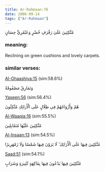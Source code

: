 ```yaml
---
title: Ar-Rahmaan:76
date: 2006-09-14
tags: ["Ar-Rahmaan"]
---
```

مُتَّكِئِينَ عَلَىٰ رَفْرَفٍ خُضْرٍ وَعَبْقَرِيٍّ حِسَانٍ
### meaning: 
Reclining on green cushions and lovely carpets.
### similar verses: 

[Al-Ghaashiya:15](/88/15) (sim:58.6%)

وَنَمَارِقُ مَصْفُوفَةٌ

[Yaseen:56](/36/56) (sim:56.4%)

هُمْ وَأَزْوَاجُهُمْ فِي ظِلَالٍ عَلَى الْأَرَائِكِ مُتَّكِئُونَ

[Al-Waaqia:16](/56/16) (sim:55.5%)

مُتَّكِئِينَ عَلَيْهَا مُتَقَابِلِينَ

[Al-Insaan:13](/76/13) (sim:54.5%)

مُتَّكِئِينَ فِيهَا عَلَى الْأَرَائِكِ ۖ لَا يَرَوْنَ فِيهَا شَمْسًا وَلَا زَمْهَرِيرًا

[Saad:51](/38/51) (sim:54.1%)

مُتَّكِئِينَ فِيهَا يَدْعُونَ فِيهَا بِفَاكِهَةٍ كَثِيرَةٍ وَشَرَابٍ
